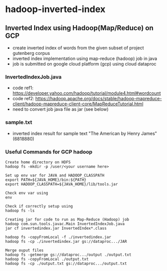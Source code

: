 # hadoop-inverted-index

## Inverted Index using Hadoop(Map/Reduce) on GCP
* create inverted index of words from the given subset of project gutenberg corpus
* inverted index implementation using map-reduce (hadoop) job in java
* job is submitted on google cloud platform (gcp) using cloud dataproc

### InvertedIndexJob.java
* code ref1: https://developer.yahoo.com/hadoop/tutorial/module4.html#wordcount
* code ref2: https://hadoop.apache.org/docs/stable/hadoop-mapreduce-client/hadoop-mapreduce-client-core/MapReduceTutorial.html
* need to convert job java file as jar (see below)

### sample.txt
* inverted index result for sample text "The American by Henry James" (6818880)

### Useful Commands for GCP hadoop
```
Create home directory on HDFS
hadoop fs -mkdir -p /user/<your username here>

Set up env var for JAVA and HADOOP_CLASSPATH
export PATH=${JAVA_HOME}/bin:${PATH}
export HADOOP_CLASSPATH=${JAVA_HOME}/lib/tools.jar

Check env var using
env

Check if correctly setup using
hadoop fs -ls

Creating jar for code to run as Map-Reduce (Hadoop) job
hadoop com.sun.tools.javac.Main InvertedIndexJob.java
jar cf invertedindex.jar InvertedIndex*.class

hadoop fs -copyFromLocal -f ./invertedindex.jar
hadoop fs -cp ./invertedindex.jar gs://dataproc.../JAR

Merge ouput files
hadoop fs -getmerge gs://dataproc.../output ./output.txt
hadoop fs -copyFromLocal ./output.txt
hadoop fs -cp ./output.txt gs://dataproc.../output.txt
```

